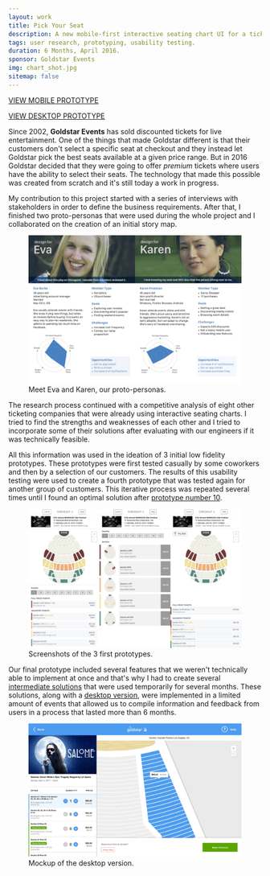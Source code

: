 ```yaml
---
layout: work
title: Pick Your Seat
description: A new mobile-first interactive seating chart UI for a ticketing company.
tags: user research, prototyping, usability testing.
duration: 6 Months, April 2016.
sponsor: Goldstar Events
img: chart_shot.jpg
sitemap: false
---
```


<a href="/work/projects/protos/seat-mobile-proto/index.html#/screens" class="button">VIEW MOBILE PROTOTYPE</a>

<a href="/work/projects/protos/seat-desktop-proto/index.html#/screens" class="button">VIEW DESKTOP PROTOTYPE</a>

Since 2002, __Goldstar Events__ has sold discounted tickets for live entertainment. One of the things that made Goldstar different is that their customers don't select a specific seat at checkout and they instead let Goldstar pick the best seats available at a given price range. But in 2016 Goldstar decided that they were going to offer _premium_ tickets where users have the ability to select their seats. The technology that made this possible was created from scratch and it's still today a work in progress.

My contribution to this project started with a series of interviews with stakeholders in order to define the business requirements. After that, I finished two proto-personas that were used during the whole project and I collaborated on the creation of an initial story map.

<figure><img src="/images/personas.jpg" alt="personas"><figcaption>Meet Eva and Karen, our proto-personas.</figcaption></figure>

The research process continued with a competitive analysis of eight other ticketing companies that were already using interactive seating charts. I tried to find the strengths and weaknesses of each other and I tried to incorporate some of their solutions after evaluating with our engineers if it was technically feasible.

All this information was used in the ideation of 3 initial low fidelity prototypes. These prototypes were first tested casually by some coworkers and then by a selection of our customers. The results of this usability testing were used to create a fourth prototype that was tested again for another group of customers. This iterative process was repeated several times until I found an optimal solution after <a href="/work/projects/protos/seat-mobile-proto/index.html#/screens">prototype number 10<a>.

<figure><img src="/images/first_protos.jpg" alt="initial prototypes"><figcaption>Screenshots of the 3 first prototypes.</figcaption></figure>

Our final prototype included several features that we weren't technically able to implement at once and that's why I had to create several <a href="/work/projects/protos/seat-mobile-proto-temp/index.html#/screens">intermediate solutions</a> that were used temporarily for several months. These solutions, along with a <a href="/work/projects/protos/seat-desktop-proto/index.html#/screens">desktop version</a>, were implemented in a limited amount of events that allowed us to compile information and feedback from users in a process that lasted more than 6 months.

<figure><img src="/images/chart_desktop.jpg" alt="desktop version"><figcaption>Mockup of the desktop version.</figcaption></figure>
